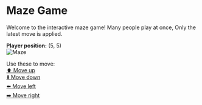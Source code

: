 # Maze Game  
Welcome to the interactive maze game! Many people play at once, Only the latest move is applied.

**Player position:** (5, 5)  
![Maze](https://github-maze-game.vercel.app/images/pos_5_5.png?t=1760783343663)

Use these to move:  
[⬆️ Move up](https://github-maze-game.vercel.app/move/5_5_w)  
[⬇️ Move down](https://github-maze-game.vercel.app/move/5_5_s)  
[⬅️ Move left](https://github-maze-game.vercel.app/move/5_5_a)  
[➡️ Move right](https://github-maze-game.vercel.app/move/5_5_d)
